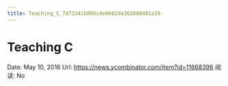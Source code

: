 ```yaml
---
title: Teaching_C_7d73341b095c4e9682da362898481a19
---
```


# Teaching C

Date: May 10, 2016
Url: https://news.ycombinator.com/item?id=11668396
阅读: No